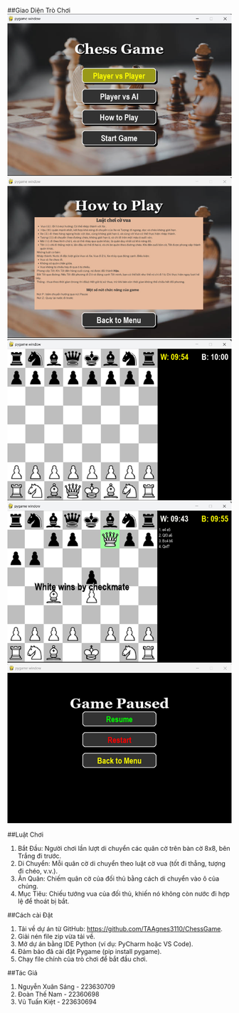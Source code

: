 
##Giao Diện Trò Chơi
![Ảnh demo1](https://github.com/TAAgnes3110/ChessGame/blob/main/images/Screenshot%202025-04-20%20222759.png)
![Ảnh demo2](https://github.com/TAAgnes3110/ChessGame/blob/main/images/Screenshot%202025-04-20%20222812.png)
![Ảnh demo3](https://github.com/TAAgnes3110/ChessGame/blob/main/images/Screenshot%202025-04-20%20222948.png)
![Ảnh demo4](https://github.com/TAAgnes3110/ChessGame/blob/main/images/Screenshot%202025-04-20%20223017.png)
![Ảnh demo5](https://github.com/TAAgnes3110/ChessGame/blob/main/images/Screenshot%202025-04-20%20223035.png)

##Luật Chơi

1. Bắt Đầu: Người chơi lần lượt di chuyển các quân cờ trên bàn cờ 8x8, bên Trắng đi trước.
2. Di Chuyển: Mỗi quân cờ di chuyển theo luật cờ vua (tốt đi thẳng, tượng đi chéo, v.v.).
3. Ăn Quân: Chiếm quân cờ của đối thủ bằng cách di chuyển vào ô của chúng.
4. Mục Tiêu: Chiếu tướng vua của đối thủ, khiến nó không còn nước đi hợp lệ để thoát bị bắt.

##Cách cài Đặt
1. Tải về dự án từ GitHub: https://github.com/TAAgnes3110/ChessGame.
2. Giải nén file zip vừa tải về.
3. Mở dự án bằng IDE Python (ví dụ: PyCharm hoặc VS Code).
4. Đảm bảo đã cài đặt Pygame (pip install pygame).
5. Chạy file chính của trò chơi để bắt đầu chơi.

##Tác Giả
1. Nguyễn Xuân Sáng - 223630709
2. Đoàn Thế Nam - 22360698
3. Vũ Tuấn Kiệt - 223630694
